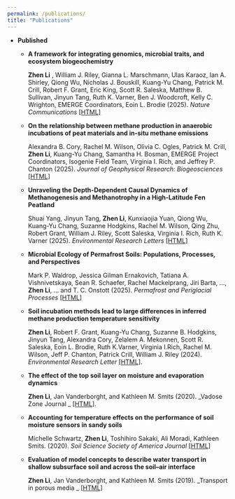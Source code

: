 ```yaml
---
permalink: /publications/
title: "Publications"
---
```


* **Published**

  * **A framework for integrating genomics, microbial traits, and ecosystem biogeochemistry**

    **Zhen Li** , William J. Riley, Gianna L. Marschmann, Ulas Karaoz, Ian A. Shirley, Qiong Wu, Nicholas J. Bouskill, Kuang-Yu Chang, Patrick M. Crill, Robert F. Grant, Eric King, Scott R. Saleska, Matthew B. Sullivan, Jinyun Tang, Ruth K. Varner, Ben J. Woodcroft, Kelly C. Wrighton, EMERGE Coordinators, Eoin L. Brodie (2025). _Nature Communications_ [[HTML]](https://www.nature.com/articles/s41467-025-57386-5)
    
  * **On the relationship between methane production in anaerobic incubations of peat materials and in-situ methane emissions**

    Alexandra B. Cory, Rachel M. Wilson, Olivia C. Ogles, Patrick M. Crill, **Zhen Li**, Kuang-Yu Chang, Samantha H. Bosman, EMERGE Project Coordinators, Isogenie Field Team, Virginia I. Rich, and Jeffrey P. Chanton (2025).
    _Journal of Geophysical Research: Biogeosciences_ [[HTML]](https://agupubs.onlinelibrary.wiley.com/doi/abs/10.1029/2024JG008371)

  * **Unraveling the Depth-Dependent Causal Dynamics of Methanogenesis and Methanotrophy in a High-Latitude Fen Peatland**

    Shuai Yang, Jinyun Tang, **Zhen Li**, Kunxiaojia Yuan, Qiong Wu, Kuang-Yu Chang, Suzanne Hodgkins, Rachel M. Wilson, Qing Zhu, Robert Grant, William J. Riley, Scott Saleska, Virginia I. Rich, Ruth K. Varner (2025). _Environmental Research Letters_ [[HTML]](https://iopscience.iop.org/article/10.1088/1748-9326/adaf44/meta)

  * **Microbial Ecology of Permafrost Soils: Populations, Processes, and Perspectives**

    Mark P. Waldrop, Jessica Gilman Ernakovich, Tatiana A. Vishnivetskaya, Sean R. Schaefer, Rachel Mackelprang, Jiri Barta, ..., **Zhen Li**, ... and T. C. Onstott (2025). _Permafrost and Periglacial Processes_  [[HTML]](https://onlinelibrary.wiley.com/doi/full/10.1002/ppp.2264)

  * **Soil incubation methods lead to large differences in inferred methane production temperature sensitivity**
  
    **Zhen Li**, Robert F. Grant, Kuang-Yu Chang, Suzanne B. Hodgkins, Jinyun Tang, Alexandra Cory, Zelalem A. Mekonnen, Scott R. Saleska, Eoin L. Brodie, Ruth K.Varner, Virginia I.Rich, Rachel M. Wilson, Jeff P. Chanton, Patrick Crill, William J. Riley (2024). _Environmental Research Letter_ [[HTML]](https://iopscience.iop.org/article/10.1088/1748-9326/ad3565).
    
  * **The effect of the top soil layer on moisture and evaporation dynamics**

    **Zhen Li**, Jan Vanderborght, and Kathleen M. Smits (2020). _Vadose Zone Journal _ [[HTML]](https://acsess.onlinelibrary.wiley.com/doi/full/10.1002/vzj2.20049).
  
  * **Accounting for temperature effects on the performance of soil moisture sensors in sandy soils** 

    Michelle Schwartz, **Zhen Li**, Toshihiro Sakaki, Ali Moradi, Kathleen Smits. (2020). _Soil Science Society of America Journal_ [[HTML]](https://acsess.onlinelibrary.wiley.com/doi/full/10.2136/sssaj2019.05.0161)

  * **Evaluation of model concepts to describe water transport in shallow subsurface soil and across the soil–air interface** 
    
    **Zhen Li**, Jan Vanderborght, and Kathleen M. Smits (2019). _Transport in porous media _ [[HTML]](https://link.springer.com/article/10.1007/s11242-018-1144-9)

<!-- https://jayrobwilliams.com/posts/2020/08/website-content/ -->
